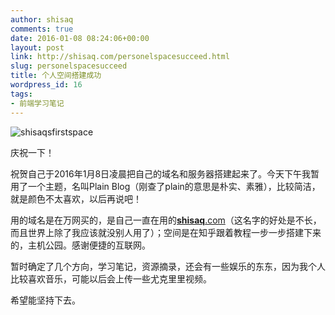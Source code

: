 ```yaml
---
author: shisaq
comments: true
date: 2016-01-08 08:24:06+00:00
layout: post
link: http://shisaq.com/personelspacesucceed.html
slug: personelspacesucceed
title: 个人空间搭建成功
wordpress_id: 16
tags:
- 前端学习笔记
---
```


![shisaqsfirstspace](http://shisaq.com/wp-content/uploads/2016/01/shisaqsfirstspace-1024x482.jpg)


庆祝一下！




祝贺自己于2016年1月8日凌晨把自己的域名和服务器搭建起来了。今天下午我暂用了一个主题，名叫Plain Blog（刚查了plain的意思是朴实、素雅），比较简洁，就是颜色不太喜欢，以后再说吧！




用的域名是在万网买的，是自己一直在用的[**shisaq**.com](http://shisaq.com)（这名字的好处是不长，而且世界上除了我应该就没别人用了）；空间是在知乎跟着教程一步一步搭建下来的，主机公园。感谢便捷的互联网。




暂时确定了几个方向，学习笔记，资源摘录，还会有一些娱乐的东东，因为我个人比较喜欢音乐，可能以后会上传一些尤克里里视频。




希望能坚持下去。
